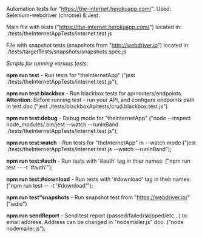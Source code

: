 Automation tests for "https://the-internet.herokuapp.com/". Used: Selenium-webdriver (chrome) & Jest.

Main file with tests ("https://the-internet.herokuapp.com/") located in: 
./tests/theInternetAppTests/internet.test.js

File with snapshot tests (snapshots from "http://webdriver.io") located in:
./tests/targetTests/snapshots/snapshots.spec.js


*Scripts for running various tests:*

**npm run test** - Run tests for "theInternetApp" ("jest ./tests/theInternetAppTests/internet.test.js");

**npm run test:blackbox** - Run blackbox tests for api routers/endpoints. **Attention**: Before running test - run your API, and configure endpoints path in test.doc ("jest ./tests/blackboxApitests/crud.blackbox.test.js")

**npm run test:debug** - Debug mode for "theInternetApp" ("node --inspect node_modules/.bin/jest --watch --runInBand ./tests/theInternetAppTests/internet.test.js");

**npm run test:watch** -  Run tests for "theInternetApp" in --watch mode ("jest ./tests/theInternetAppTests/internet.test.js --watch --runInBand");

**npm run test:#auth** - Run tests with '#auth' tag in thier names: ("npm run test -- -t '#auth'");

**npm run test:#download** - Run tests with '#download' tag in their names: ("npm run test -- -t '#download'");

**npm run test"snapshots** - Run snapshot test from "https://webdriver.io/" ("wdio")

**npm run sendReport** - Send test report (passed/failed/skipped/etc...) to email address. Address can be changed in "nodemailer.js" doc. ("node nodemailer.js");